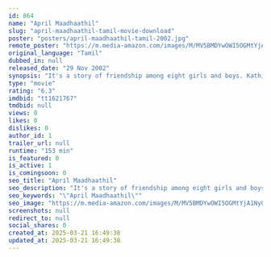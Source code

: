 ```yaml
---
id: 864
name: "April Maadhaathil"
slug: "april-maadhaathil-tamil-movie-download"
poster: "posters/april-maadhaathil-tamil-2002.jpg"
remote_poster: "https://m.media-amazon.com/images/M/MV5BMDYwOWI5OGMtYjA1Ny00MDc2LTgwODctMzkzNWZhYjk3ZDQ0XkEyXkFqcGc@._V1_SX300.jpg"
original_language: "Tamil"
dubbed_in: null
released_date: "29 Nov 2002"
synopsis: "It's a story of friendship among eight girls and boys. Kathir is an intelligent guy who grew up in a poor family. His younger brother stopped his education for Kathir. In college, Kathir meets a girl named Shwetha and over time th..."
type: "movie"
rating: "6.3"
imdbid: "tt1621767"
tmdbid: null
views: 0
likes: 0
dislikes: 0
author_id: 1
trailer_url: null
runtime: "153 min"
is_featured: 0
is_active: 1
is_comingsoon: 0
seo_title: "April Maadhaathil"
seo_description: "It's a story of friendship among eight girls and boys. Kathir is an intelligent guy who grew up in a poor family. His younger brother stopped his education for Kathir. In college, Kathir meets a girl named Shwetha and over time th..."
seo_keywords: "\"April Maadhaathil\""
seo_image: "https://m.media-amazon.com/images/M/MV5BMDYwOWI5OGMtYjA1Ny00MDc2LTgwODctMzkzNWZhYjk3ZDQ0XkEyXkFqcGc@._V1_SX300.jpg"
screenshots: null
redirect_to: null
social_shares: 0
created_at: 2025-03-21 16:49:38
updated_at: 2025-03-21 16:49:38
---
```



